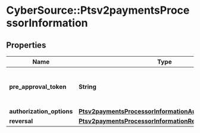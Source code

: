 # CyberSource::Ptsv2paymentsProcessorInformation

## Properties
Name | Type | Description | Notes
------------ | ------------- | ------------- | -------------
**pre_approval_token** | **String** | Token received in original session service. | [optional] 
**authorization_options** | [**Ptsv2paymentsProcessorInformationAuthorizationOptions**](Ptsv2paymentsProcessorInformationAuthorizationOptions.md) |  | [optional] 
**reversal** | [**Ptsv2paymentsProcessorInformationReversal**](Ptsv2paymentsProcessorInformationReversal.md) |  | [optional] 


